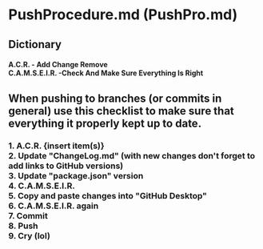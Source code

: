 # PushProcedure.md (PushPro.md)

## Dictionary
#### A.C.R. - Add Change Remove <br> C.A.M.S.E.I.R. -Check And Make Sure Everything Is Right

## When pushing to branches (or commits in general) use this checklist to make sure that everything it properly kept up to date.

### 1. A.C.R. {insert item(s)} <br> 2. Update "ChangeLog.md" (with new changes don't forget to add links to GitHub versions) <br> 3. Update "package.json" version <br> 4. C.A.M.S.E.I.R. <br> 5. Copy and paste changes into "GitHub Desktop" <br> 6. C.A.M.S.E.I.R. again <br> 7. Commit <br> 8. Push <br> 9. Cry (lol)